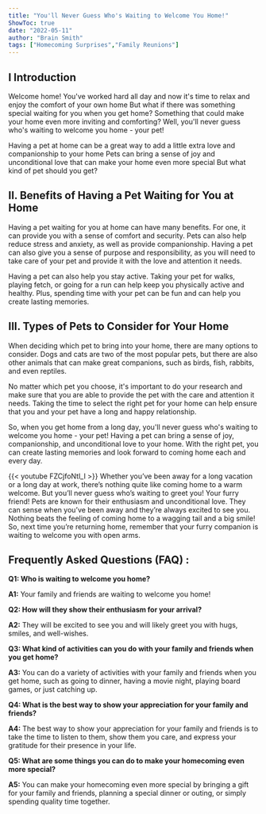 ```yaml
---
title: "You'll Never Guess Who's Waiting to Welcome You Home!"
ShowToc: true 
date: "2022-05-11"
author: "Brain Smith" 
tags: ["Homecoming Surprises","Family Reunions"]
---
```

## I Introduction

Welcome home! You've worked hard all day and now it's time to relax and enjoy the comfort of your own home But what if there was something special waiting for you when you get home? Something that could make your home even more inviting and comforting? Well, you'll never guess who's waiting to welcome you home - your pet!

Having a pet at home can be a great way to add a little extra love and companionship to your home Pets can bring a sense of joy and unconditional love that can make your home even more special But what kind of pet should you get?

## II. Benefits of Having a Pet Waiting for You at Home

Having a pet waiting for you at home can have many benefits. For one, it can provide you with a sense of comfort and security. Pets can also help reduce stress and anxiety, as well as provide companionship. Having a pet can also give you a sense of purpose and responsibility, as you will need to take care of your pet and provide it with the love and attention it needs.

Having a pet can also help you stay active. Taking your pet for walks, playing fetch, or going for a run can help keep you physically active and healthy. Plus, spending time with your pet can be fun and can help you create lasting memories.

## III. Types of Pets to Consider for Your Home

When deciding which pet to bring into your home, there are many options to consider. Dogs and cats are two of the most popular pets, but there are also other animals that can make great companions, such as birds, fish, rabbits, and even reptiles.

No matter which pet you choose, it's important to do your research and make sure that you are able to provide the pet with the care and attention it needs. Taking the time to select the right pet for your home can help ensure that you and your pet have a long and happy relationship.

So, when you get home from a long day, you'll never guess who's waiting to welcome you home - your pet! Having a pet can bring a sense of joy, companionship, and unconditional love to your home. With the right pet, you can create lasting memories and look forward to coming home each and every day.

{{< youtube FZCjfoNtl_I >}} 
Whether you’ve been away for a long vacation or a long day at work, there’s nothing quite like coming home to a warm welcome. But you’ll never guess who’s waiting to greet you! Your furry friend! Pets are known for their enthusiasm and unconditional love. They can sense when you’ve been away and they’re always excited to see you. Nothing beats the feeling of coming home to a wagging tail and a big smile! So, next time you’re returning home, remember that your furry companion is waiting to welcome you with open arms.

## Frequently Asked Questions (FAQ) :
**Q1: Who is waiting to welcome you home?**

**A1:** Your family and friends are waiting to welcome you home!

**Q2: How will they show their enthusiasm for your arrival?**

**A2:** They will be excited to see you and will likely greet you with hugs, smiles, and well-wishes.

**Q3: What kind of activities can you do with your family and friends when you get home?**

**A3:** You can do a variety of activities with your family and friends when you get home, such as going to dinner, having a movie night, playing board games, or just catching up. 

**Q4: What is the best way to show your appreciation for your family and friends?**

**A4:** The best way to show your appreciation for your family and friends is to take the time to listen to them, show them you care, and express your gratitude for their presence in your life.

**Q5: What are some things you can do to make your homecoming even more special?**

**A5:** You can make your homecoming even more special by bringing a gift for your family and friends, planning a special dinner or outing, or simply spending quality time together.



